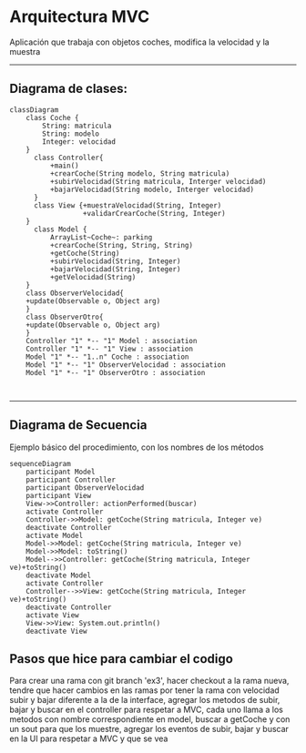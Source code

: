 # Arquitectura MVC

Aplicación que trabaja con objetos coches, modifica la velocidad y la muestra

---
## Diagrama de clases:

```mermaid
classDiagram
    class Coche {
        String: matricula
        String: modelo
        Integer: velocidad
    }
      class Controller{
          +main()
          +crearCoche(String modelo, String matricula)
          +subirVelocidad(String matricula, Interger velocidad)
          +bajarVelocidad(String modelo, Interger velocidad)
      }
      class View {+muestraVelocidad(String, Integer)
                  +validarCrearCoche(String, Integer)
    }
      class Model {
          ArrayList~Coche~: parking
          +crearCoche(String, String, String)
          +getCoche(String)
          +subirVelocidad(String, Integer)
          +bajarVelocidad(String, Integer)
          +getVelocidad(String)
    }
    class ObserverVelocidad{
    +update(Observable o, Object arg)
    }
    class ObserverOtro{
    +update(Observable o, Object arg)
    }
    Controller "1" *-- "1" Model : association
    Controller "1" *-- "1" View : association
    Model "1" *-- "1..n" Coche : association
    Model "1" *-- "1" ObserverVelocidad : association
    Model "1" *-- "1" ObserverOtro : association
    
      
```

---

## Diagrama de Secuencia

Ejemplo básico del procedimiento, con los nombres de los métodos

```mermaid
sequenceDiagram
    participant Model
    participant Controller
    participant ObserverVelocidad
    participant View
    View->>Controller: actionPerformed(buscar)
    activate Controller
    Controller->>Model: getCoche(String matricula, Integer ve)
    deactivate Controller
    activate Model
    Model->>Model: getCoche(String matricula, Integer ve)
    Model->>Model: toString()
    Model-->>Controller: getCoche(String matricula, Integer ve)+toString()
    deactivate Model
    activate Controller
    Controller-->>View: getCoche(String matricula, Integer ve)+toString()
    deactivate Controller
    activate View 
    View->>View: System.out.println()
    deactivate View
```

## Pasos que hice para cambiar el codigo

Para crear una rama con git branch 'ex3',
hacer checkout a la rama nueva,
tendre que hacer cambios en las ramas por tener la rama con velocidad subir y bajar diferente
a la de la interface,
agregar los metodos de subir, bajar y buscar en el controller para respetar a MVC,
cada uno llama a los metodos con nombre correspondiente en model, buscar a getCoche y con un
sout para que los muestre,
agregar los eventos de subir, bajar y buscar en la UI para respetar a MVC y que se vea